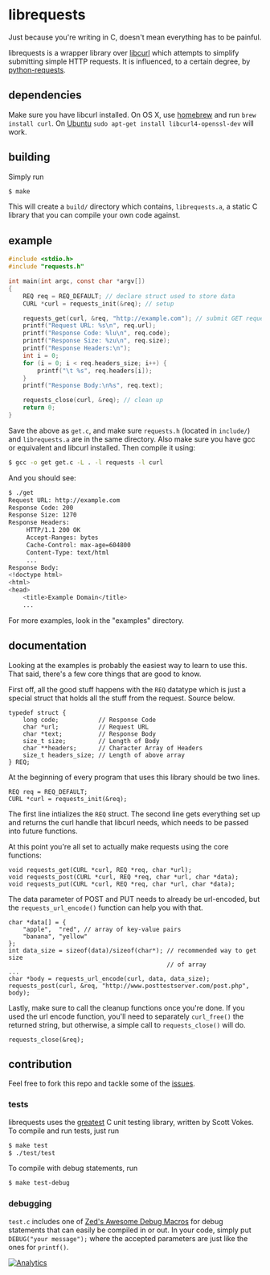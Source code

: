 # librequests

Just because you're writing in C, doesn't mean everything has to be painful.

librequests is a wrapper library over [libcurl](http://curl.haxx.se/libcurl/)
which attempts to simplify submitting simple HTTP requests. It is influenced,
to a certain degree, by [python-requests](http://python-requests.org).

## dependencies

Make sure you have libcurl installed. On OS X, use [homebrew](http://brew.sh)
and run `brew install curl`.
On [Ubuntu](http://askubuntu.com/questions/78183/installing-curl-h-library)
`sudo apt-get install libcurl4-openssl-dev` will work.

## building

Simply run

```bash
$ make
```

This will create a `build/` directory which contains, `librequests.a`, a
static C library that you can compile your own code against.

## example

```c
#include <stdio.h>
#include "requests.h"

int main(int argc, const char *argv[])
{
    REQ req = REQ_DEFAULT; // declare struct used to store data
    CURL *curl = requests_init(&req); // setup

    requests_get(curl, &req, "http://example.com"); // submit GET request
    printf("Request URL: %s\n", req.url);
    printf("Response Code: %lu\n", req.code);
    printf("Response Size: %zu\n", req.size);
    printf("Response Headers:\n");
    int i = 0;
    for (i = 0; i < req.headers_size; i++) {
        printf("\t %s", req.headers[i]);
    }
    printf("Response Body:\n%s", req.text);

    requests_close(curl, &req); // clean up
    return 0;
}
```

Save the above as `get.c`, and make sure `requests.h` (located in `include/`)
and `librequests.a` are in the same directory. Also make sure you have gcc or
equivalent and libcurl installed. Then compile it using:

```bash
$ gcc -o get get.c -L . -l requests -l curl
```

And you should see:

```bash
$ ./get
Request URL: http://example.com
Response Code: 200
Response Size: 1270
Response Headers:
     HTTP/1.1 200 OK
     Accept-Ranges: bytes
     Cache-Control: max-age=604800
     Content-Type: text/html
     ...
Response Body:
<!doctype html>
<html>
<head>
    <title>Example Domain</title>
    ...
```

For more examples, look in the "examples" directory.

## documentation

Looking at the examples is probably the easiest way to learn to
use this. That said, there's a few core things that are good to know.

First off, all the good stuff happens with the `REQ` datatype which is just
a special struct that holds all the stuff from the request. Source below.

```
typedef struct {
    long code;           // Response Code
    char *url;           // Request URL
    char *text;          // Response Body
    size_t size;         // Length of Body
    char **headers;      // Character Array of Headers
    size_t headers_size; // Length of above array
} REQ;
```

At the beginning of every program that uses this library should be two lines.

```
REQ req = REQ_DEFAULT;
CURL *curl = requests_init(&req);
```

The first line intializes the `REQ` struct. The second line gets everything
set up and returns the curl handle that libcurl needs, which needs to be
passed into future functions.

At this point you're all set to actually make requests using the core
functions:

```
void requests_get(CURL *curl, REQ *req, char *url);
void requests_post(CURL *curl, REQ *req, char *url, char *data);
void requests_put(CURL *curl, REQ *req, char *url, char *data);
```

The data parameter of POST and PUT needs to already be url-encoded, but
the `requests_url_encode()` function can help you with that.

```
char *data[] = {
    "apple",  "red", // array of key-value pairs
    "banana", "yellow"
};
int data_size = sizeof(data)/sizeof(char*); // recommended way to get size
                                            // of array
...
char *body = requests_url_encode(curl, data, data_size);
requests_post(curl, &req, "http://www.posttestserver.com/post.php", body);
```

Lastly, make sure to call the cleanup functions once you're done. If you used
the url encode function, you'll need to separately `curl_free()` the returned
string, but otherwise, a simple call to `requests_close()` will do.

```
requests_close(&req);
```

## contribution

Feel free to fork this repo and tackle some of the
[issues](http://github.com/markmossberg/librequests/issues?page=1&state=open).

### tests

librequests uses the [greatest](https://github.com/silentbicycle/greatest) C
unit testing library, written by Scott Vokes. To compile and run tests, just
run

```bash
$ make test
$ ./test/test
```

To compile with debug statements, run

```bash
$ make test-debug
```

### debugging

`test.c` includes one of
[Zed's Awesome Debug Macros](http://c.learncodethehardway.org/book/ex20.html)
for debug statements that can easily be compiled in
or out. In your code, simply put `DEBUG("your message");` where the accepted
parameters are just like the ones for `printf()`.


[![Analytics](https://ga-beacon.appspot.com/UA-36552439-3/librequests/readme)](https://github.com/igrigorik/ga-beacon)
